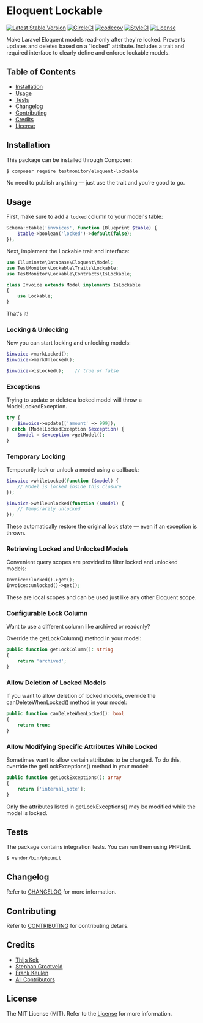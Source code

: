 # Eloquent Lockable

[![Latest Stable Version](https://poser.pugx.org/testmonitor/eloquent-lockable/v/stable)](https://packagist.org/packages/testmonitor/eloquent-lockable)
[![CircleCI](https://img.shields.io/circleci/project/github/testmonitor/eloquent-lockable.svg)](https://circleci.com/gh/testmonitor/eloquent-lockable)
[![codecov](https://codecov.io/gh/testmonitor/eloquent-lockable/graph/badge.svg?token=KOVD6QX7PD)](https://codecov.io/gh/testmonitor/eloquent-lockable)
[![StyleCI](https://styleci.io/repos/968120528/shield)](https://styleci.io/repos/968120528)
[![License](https://poser.pugx.org/testmonitor/eloquent-lockable/license)](https://packagist.org/packages/eloquent-lockable)

Make Laravel Eloquent models read-only after they're locked. Prevents updates and deletes based on a "locked" attribute. Includes a trait and required interface to clearly define and enforce lockable models.

## Table of Contents

- [Installation](#installation)
- [Usage](#usage)
- [Tests](#tests)
- [Changelog](#changelog)
- [Contributing](#contributing)
- [Credits](#credits)
- [License](#license)

## Installation

This package can be installed through Composer:

```sh
$ composer require testmonitor/eloquent-lockable
```

No need to publish anything — just use the trait and you’re good to go.

## Usage

First, make sure to add a `locked` column to your model's table:

```php
Schema::table('invoices', function (Blueprint $table) {
    $table->boolean('locked')->default(false);
});
```

Next, implement the Lockable trait and interface:

```php
use Illuminate\Database\Eloquent\Model;
use TestMonitor\Lockable\Traits\Lockable;
use TestMonitor\Lockable\Contracts\IsLockable;

class Invoice extends Model implements IsLockable
{
    use Lockable;
}
```

That's it!

### Locking & Unlocking

Now you can start locking and unlocking models:

```php
$invoice->markLocked();
$invoice->markUnlocked();

$invoice->isLocked();    // true or false
```

### Exceptions

Trying to update or delete a locked model will throw a ModelLockedException.

```php
try {
    $invoice->update(['amount' => 999]);
} catch (ModelLockedException $exception) {
    $model = $exception->getModel();
}
```

### Temporary Locking

Temporarily lock or unlock a model using a callback:

```php
$invoice->whileLocked(function ($model) {
    // Model is locked inside this closure
});

$invoice->whileUnlocked(function ($model) {
    // Temporarily unlocked
});
```

These automatically restore the original lock state — even if an exception is thrown.

### Retrieving Locked and Unlocked Models

Convenient query scopes are provided to filter locked and unlocked models:

```php
Invoice::locked()->get();
Invoice::unlocked()->get();
```

These are local scopes and can be used just like any other Eloquent scope.

### Configurable Lock Column

Want to use a different column like archived or readonly?

Override the getLockColumn() method in your model:

```php
public function getLockColumn(): string
{
    return 'archived';
}
```

### Allow Deletion of Locked Models

If you want to allow deletion of locked models, override the canDeleteWhenLocked() method in your model:

```php
public function canDeleteWhenLocked(): bool
{
    return true;
}
```

### Allow Modifying Specific Attributes While Locked

Sometimes want to allow certain attributes to be changed. To do this, override the getLockExceptions() method in your model:

```php
public function getLockExceptions(): array
{
    return ['internal_note'];
}
```

Only the attributes listed in getLockExceptions() may be modified while the model is locked.

## Tests

The package contains integration tests. You can run them using PHPUnit.

```
$ vendor/bin/phpunit
```

## Changelog

Refer to [CHANGELOG](CHANGELOG.md) for more information.

## Contributing

Refer to [CONTRIBUTING](CONTRIBUTING.md) for contributing details.

## Credits

- [Thijs Kok](https://www.testmonitor.com/)
- [Stephan Grootveld](https://www.testmonitor.com/)
- [Frank Keulen](https://www.testmonitor.com/)
- [All Contributors](../../contributors)

## License

The MIT License (MIT). Refer to the [License](LICENSE.md) for more information.
